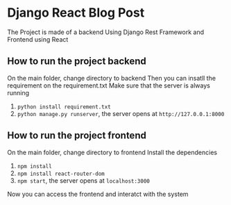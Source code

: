 # Django React Blog Post

The Project is made of a backend Using Django Rest Framework and Frontend using React

## How to run the project backend
On the main folder, change directory to backend
Then you can insatll the requirement on the requirement.txt
Make sure that the server is always running
1. `python install requirement.txt`
2. `python manage.py runserver`, the server opens at `http://127.0.0.1:8000`

## How to run the project frontend
On the main folder, change directory to frontend
Install the dependencies
1. `npm install`
2. `npm install react-router-dom`
3. `npm start`, the server opens at `localhost:3000`

Now you can access the frontend and interatct with the system






 